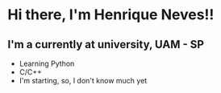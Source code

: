 # Hi there, I'm Henrique Neves!!
## I'm a currently at university, UAM - SP
- Learning Python
- C/C++
- I'm starting, so, I don't know much yet
